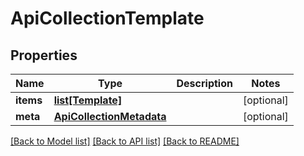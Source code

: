 # ApiCollectionTemplate

## Properties
Name | Type | Description | Notes
------------ | ------------- | ------------- | -------------
**items** | [**list[Template]**](Template.md) |  | [optional] 
**meta** | [**ApiCollectionMetadata**](ApiCollectionMetadata.md) |  | [optional] 

[[Back to Model list]](../README.md#documentation-for-models) [[Back to API list]](../README.md#documentation-for-api-endpoints) [[Back to README]](../README.md)


